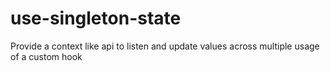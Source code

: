 # use-singleton-state

Provide a context like api to listen and update values across multiple usage of a custom hook

